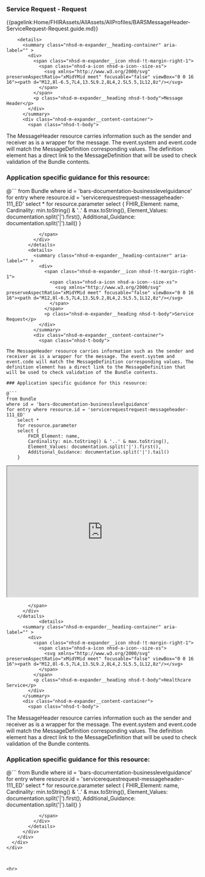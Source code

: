 ### Service Request - Request

{{pagelink:Home/FHIRAssets/AllAssets/AllProfiles/BARSMessageHeader-ServiceRequest-Request.guide.md}}

<div class="nhsd-o-expander-list">
  <div class="nhsd-o-expander-list__expander nhsd-!t-margin-bottom-3">
    <div class="nhsd-m-expander">
      <div class="nhsd-a-box nhsd-a-box--bg-light-grey">  
    
        <details>
          <summary class="nhsd-m-expander__heading-container" aria-label="" >
            <div>
              <span class="nhsd-m-expander__icon nhsd-!t-margin-right-1">
                <span class="nhsd-a-icon nhsd-a-icon--size-xs">
                  <svg xmlns="http://www.w3.org/2000/svg" preserveAspectRatio="xMidYMid meet" focusable="false" viewBox="0 0 16 16"><path d="M12,8l-6.5,7L4,13.5L9.2,8L4,2.5L5.5,1L12,8z"/></svg>
                </span>
              </span>
              <p class="nhsd-m-expander__heading nhsd-t-body">Message Header</p>
            </div>
          </summary>
          <div class="nhsd-m-expander__content-container">
            <span class="nhsd-t-body">

The MessageHeader resource carries information such as the sender and receiver as is a wrapper for the message. The event.system and event.code will match the MessageDefinition corresponding values. The definition element has a direct link to the MessageDefinition that will be used to check validation of the Bundle contents.             

### Application specific guidance for this resource:

@```
from Bundle
where id = 'bars-documentation-businesslevelguidance'
for entry where resource.id = 'servicerequestrequest-messageheader-111_ED'
	select *
	for resource.parameter
	select {
		FHIR_Element: name,
		Cardinality: min.toString() & '..' & max.toString(),
		Element_Values: documentation.split('|').first(),
		Additional_Guidance: documentation.split('|').tail()
	}

```
            </span>
          </div>
        </details>
        <details>
          <summary class="nhsd-m-expander__heading-container" aria-label="" >
            <div>
              <span class="nhsd-m-expander__icon nhsd-!t-margin-right-1">
                <span class="nhsd-a-icon nhsd-a-icon--size-xs">
                  <svg xmlns="http://www.w3.org/2000/svg" preserveAspectRatio="xMidYMid meet" focusable="false" viewBox="0 0 16 16"><path d="M12,8l-6.5,7L4,13.5L9.2,8L4,2.5L5.5,1L12,8z"/></svg>
                </span>
              </span>
              <p class="nhsd-m-expander__heading nhsd-t-body">Service Request</p>
            </div>
          </summary>
          <div class="nhsd-m-expander__content-container">
            <span class="nhsd-t-body">

The MessageHeader resource carries information such as the sender and receiver as is a wrapper for the message. The event.system and event.code will match the MessageDefinition corresponding values. The definition element has a direct link to the MessageDefinition that will be used to check validation of the Bundle contents.             

### Application specific guidance for this resource:

@```
from Bundle
where id = 'bars-documentation-businesslevelguidance'
for entry where resource.id = 'servicerequestrequest-messageheader-111_ED'
	select *
	for resource.parameter
	select {
		FHIR_Element: name,
		Cardinality: min.toString() & '..' & max.toString(),
		Element_Values: documentation.split('|').first(),
		Additional_Guidance: documentation.split('|').tail()
	}

```
<iframe src="https://www.simplifier.net/embed/render?id=nhsbookingandreferralstandard/BARSMessageHeader-servicerequest-request" height="345px" width="100%"></iframe>


            </span>
          </div>
        </details>
                <details>
          <summary class="nhsd-m-expander__heading-container" aria-label="" >
            <div>
              <span class="nhsd-m-expander__icon nhsd-!t-margin-right-1">
                <span class="nhsd-a-icon nhsd-a-icon--size-xs">
                  <svg xmlns="http://www.w3.org/2000/svg" preserveAspectRatio="xMidYMid meet" focusable="false" viewBox="0 0 16 16"><path d="M12,8l-6.5,7L4,13.5L9.2,8L4,2.5L5.5,1L12,8z"/></svg>
                </span>
              </span>
              <p class="nhsd-m-expander__heading nhsd-t-body">Healthcare Service</p>
            </div>
          </summary>
          <div class="nhsd-m-expander__content-container">
            <span class="nhsd-t-body">

The MessageHeader resource carries information such as the sender and receiver as is a wrapper for the message. The event.system and event.code will match the MessageDefinition corresponding values. The definition element has a direct link to the MessageDefinition that will be used to check validation of the Bundle contents.             

### Application specific guidance for this resource:

@```
from Bundle
where id = 'bars-documentation-businesslevelguidance'
for entry where resource.id = 'servicerequestrequest-messageheader-111_ED'
	select *
	for resource.parameter
	select {
		FHIR_Element: name,
		Cardinality: min.toString() & '..' & max.toString(),
		Element_Values: documentation.split('|').first(),
		Additional_Guidance: documentation.split('|').tail()
	}

```
            </span>
          </div>
        </details>
      </div>
    </div>
  </div>
</div>
      
 

<hr>
